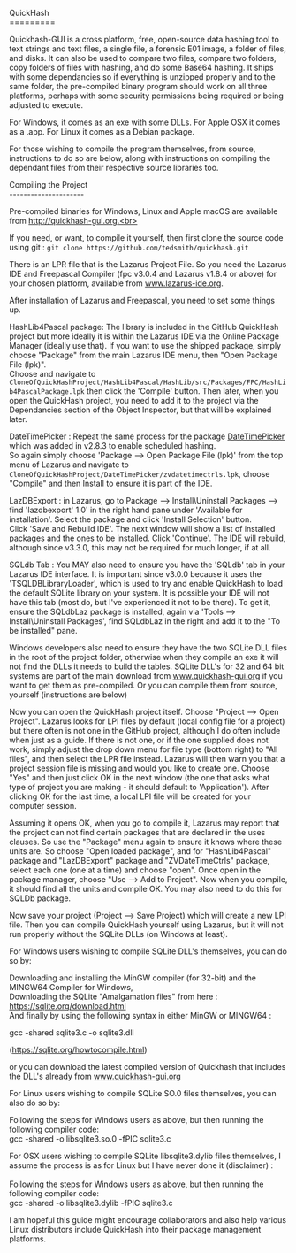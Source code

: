 QuickHash<br>
=========<br>

Quickhash-GUI is a cross platform, free, open-source data hashing tool to text strings and text files, a single file, a forensic E01 image, a folder of files, and disks. It can also be used to compare two files, compare two folders, copy folders of files with hashing, and do some Base64 hashing. 
It ships with some dependancies so if everything is unzipped properly and to the same folder, the pre-compiled binary program 
should work on all three platforms, perhaps with some security permissions being required or being adjusted to execute.<br>

For Windows, it comes as an exe with some DLLs. For Apple OSX it comes as a .app. For Linux it comes as a Debian package. <br>

For those wishing to compile the program themselves, from source, instructions to do so are below, along with instructions on compiling the dependant files from their respective source libraries too. <br>

Compiling the Project<br>
---------------------<br>

Pre-compiled binaries for Windows, Linux and Apple macOS are available from http://quickhash-gui.org.<br>

If you need, or want, to compile it yourself, then first clone the source code using git : `git clone https://github.com/tedsmith/quickhash.git`<br>

There is an LPR file that is the Lazarus Project File. So you need the Lazarus IDE and Freepascal Compiler (fpc v3.0.4 and Lazarus v1.8.4 or above) for your chosen platform, available from www.lazarus-ide.org. <br>

After installation of Lazarus and Freepascal, you need to set some things up.<br>

HashLib4Pascal package: The library is included in the GitHub QuickHash project but more ideally it is within the Lazarus IDE via the Online Package Manager (ideally use that). If you want to use the shipped package, simply choose "Package" from the main Lazarus IDE menu, then "Open Package File (lpk)".<br>
Choose and navigate to `CloneOfQuickHashProject/HashLib4Pascal/HashLib/src/Packages/FPC/HashLib4PascalPackage.lpk` then click the 'Compile' button. Then later, when you open the QuickHash project, you need to add it to the project via the Dependancies section of the Object Inspector, but that will be explained later.<br>

DateTimePicker : Repeat the same process for the package [DateTimePicker](http://wiki.lazarus.freepascal.org/ZVDateTimeControls_Package) which was added in v2.8.3 to enable scheduled hashing.<br>
So again simply choose 'Package --> Open Package File (lpk)' from the top menu of Lazarus and navigate to `CloneOfQuickHashProject/DateTimePicker/zvdatetimectrls.lpk`, choose "Compile" and then Install to ensure it is part of the IDE.<br>

LazDBExport : in Lazarus, go to Package --> Install\Uninstall Packages --> find 'lazdbexport' 1.0' in the right hand pane under 'Available for installation'. Select the package and click 'Install Selection' button.<br>
Click 'Save and Rebuild IDE'. The next window will show a list of installed packages and the ones to be installed. Click 'Continue'. The IDE will rebuild, although since v3.3.0, this may not be required for much longer, if at all.<br>

SQLdb Tab : You MAY also need to ensure you have the 'SQLdb' tab in your Lazarus IDE interface. It is important since v3.0.0 because it uses the 'TSQLDBLibraryLoader', which is used to try and enable QuickHash to load the default SQLite library on your system. It is possible your IDE will not have this tab (most do, but I've experienced it not to be there). To get it, ensure the SQLdbLaz package is installed, again via 'Tools --> Install\Uninstall Packages', find SQLdbLaz in the right and add it to the "To be installed" pane.<br>

Windows developers also need to ensure they  have the two SQLite DLL files in the root of the project folder, otherwise when they compile an exe it will not find the DLLs it needs to build the tables. SQLite DLL's for 32 and 64 bit systems are part of the main download from www.quickhash-gui.org if you want to get them as pre-compiled. Or you can compile them from source, yourself (instructions are below)<br> 

Now you can open the QuickHash project itself. Choose "Project --> Open Project". Lazarus looks for LPI files by default (local config file for a project) but there often is not one in the GitHub project, although I do often include when just as a guide. If there is not one, or if the one supplied does not work, simply adjust the drop down menu for file type (bottom right) to "All files", and then select the LPR file instead. Lazarus will then warn you that a project session file is missing and would you like to create one.
Choose "Yes" and then just click OK in the next window (the one that asks what type of project you are making - it should default to 'Application'). After clicking OK for the last time, a local LPI file will be created for your computer session.<br>

Assuming it opens OK, when you go to compile it, Lazarus may report that the project can not find certain packages that are declared in the uses clauses. So use the "Package" menu again to ensure it knows where these units are. So choose "Open loaded package", and for "HashLib4Pascal" package and "LazDBExport" package and "ZVDateTimeCtrls" package, select each one (one at a time) and choose "open". Once open in the package manager, choose "Use --> Add to Project". Now when you compile, it should find all the units and compile OK. You may also need to do this for SQLDb package.<br>

Now save your project (Project --> Save Project) which will create a new LPI file. Then you can compile QuickHash yourself using Lazarus, but it will not run properly without the SQLite DLLs (on Windows at least).<br>

For Windows users wishing to compile SQLite DLL's themselves, you can do so by: <br>

  Downloading and installing the MinGW compiler (for 32-bit) and the  MINGW64 Compiler for Windows, <br>
  Downloading the SQLite "Amalgamation files" from here : https://sqlite.org/download.html<br>
  And finally by using the following syntax in either MinGW or MINGW64 :<br>

  gcc -shared sqlite3.c -o sqlite3.dll<br>

  (https://sqlite.org/howtocompile.html)<br>
  
  or you can download the latest compiled version of Quickhash that includes the DLL's already from www.quickhash-gui.org <br> 
  
For Linux users wishing to compile SQLite SO.0 files themselves, you can also do so by: <br>  

  Following the steps for Windows users as above, but then running the following compiler code: <br>
  gcc -shared -o libsqlite3.so.0 -fPIC sqlite3.c <br>

For OSX users wishing to compile SQLite libsqlite3.dylib files themselves, I assume the process is as for Linux but I have never done it (disclaimer) : <br>  
    Following the steps for Windows users as above, but then running the following compiler code: <br>
    gcc -shared -o libsqlite3.dylib -fPIC sqlite3.c <br>
  
I am hopeful this guide might encourage collaborators and also help various Linux distributors include QuickHash into their package management platforms. <br>
